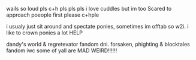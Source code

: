 wails so loud pls c+h pls pls pls i love cuddles but im too Scared to approach poeople   first  please c+hple

i usualy just sit around and spectate ponies, sometimes im offtab so w2i. i like to crown ponies a lot HELP

dandy's world & regretevator fandom dni. forsaken, phighting & blocktales fandom iwc some of yall are MAD WEIRD!!!!!!


<!---
phighterfifteen/phighterfifteen is a ✨ special ✨ repository because its `README.md` (this file) appears on your GitHub profile.
You can click the Preview link to take a look at your changes.
--->
